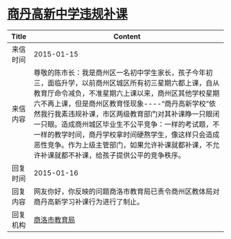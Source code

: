# <a href="http://www.shangluo.gov.cn/zmhd/ldxxxx.jsp?urltype=leadermail.LeaderMailContentUrl&wbtreeid=1112&leadermailid=2914">商丹高新中学违规补课</a>
| Title |                                                                                                                     Content                                                                                                                     |
|:-----:|-------------------------------------------------------------------------------------------------------------------------------------------------------------------------------------------------------------------------------------------------|
| 来信时间  | 2015-01-15                                                                                                                                                                                                                                      |
| 来信内容  | 尊敬的陈市长：我是商州区一名初中学生家长，孩子今年初三，面临升学，以前商州区城区所有初三星期六都上课，自从教育厅命令减负，不准星期六上课以来，商州区其他学校星期六不再上课，但是商州区教育怪现象----“商丹高新学校”依然我行我素违规补课，市区两级教育部门对其补课睁一只眼闭一只眼。造成商州城区毕业生不公平竞争：一样的考试题，不一样的教学时间，商丹学校拿时间硬熬学生，像这样只会造成恶性竞争。作为上级主管部门，如果允许补课就都补课，不允许补课就都不补课，给孩子提供公平的竞争秩序。 |
| 回复时间  | 2015-01-16                                                                                                                                                                                                                                      |
| 回复内容  | 网友你好，你反映的问题商洛市教育局已责令商州区教体局对商丹高新学习补课行为进行了制止。                                                                                                                                                                                                     |
| 回复机构  | <a href="../../categories/agencies/商洛市教育局.md">商洛市教育局</a>                                                                                                                                                                                        |